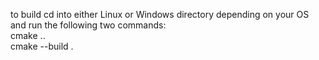 to build cd into either Linux or Windows directory depending on your OS and run the following two commands:\
cmake ..\
cmake --build .
